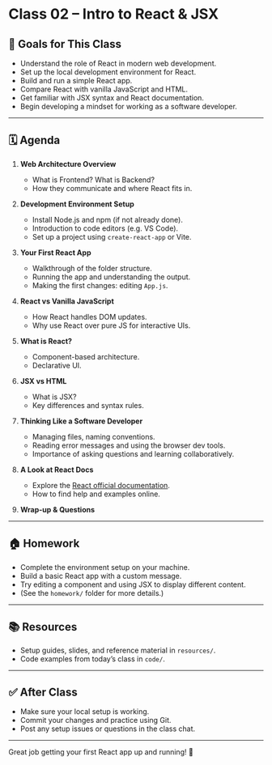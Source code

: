 # Class 02 – Intro to React & JSX

## 🎯 Goals for This Class

- Understand the role of React in modern web development.
- Set up the local development environment for React.
- Build and run a simple React app.
- Compare React with vanilla JavaScript and HTML.
- Get familiar with JSX syntax and React documentation.
- Begin developing a mindset for working as a software developer.

---

## 🗓 Agenda

1. **Web Architecture Overview**
   - What is Frontend? What is Backend?
   - How they communicate and where React fits in.

2. **Development Environment Setup**
   - Install Node.js and npm (if not already done).
   - Introduction to code editors (e.g. VS Code).
   - Set up a project using `create-react-app` or Vite.

3. **Your First React App**
   - Walkthrough of the folder structure.
   - Running the app and understanding the output.
   - Making the first changes: editing `App.js`.

4. **React vs Vanilla JavaScript**
   - How React handles DOM updates.
   - Why use React over pure JS for interactive UIs.

5. **What is React?**
   - Component-based architecture.
   - Declarative UI.

6. **JSX vs HTML**
   - What is JSX?
   - Key differences and syntax rules.

7. **Thinking Like a Software Developer**
   - Managing files, naming conventions.
   - Reading error messages and using the browser dev tools.
   - Importance of asking questions and learning collaboratively.

8. **A Look at React Docs**
   - Explore the [React official documentation](https://react.dev).
   - How to find help and examples online.

9. **Wrap-up & Questions**

---

## 🏠 Homework

- Complete the environment setup on your machine.
- Build a basic React app with a custom message.
- Try editing a component and using JSX to display different content.
- (See the `homework/` folder for more details.)

---

## 📚 Resources

- Setup guides, slides, and reference material in `resources/`.
- Code examples from today’s class in `code/`.

---

## ✅ After Class

- Make sure your local setup is working.
- Commit your changes and practice using Git.
- Post any setup issues or questions in the class chat.

---

Great job getting your first React app up and running! 🎉
